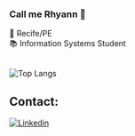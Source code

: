 
### Call me Rhyann 👋 

📍 Recife/PE <br>
📚 Information Systems Student  <br>
<br>

![Top Langs](https://github-readme-stats.vercel.app/api/top-langs/?username=rhyanndev&layout=compact)


## Contact: 

[![Linkedin](https://img.shields.io/badge/LinkedIn-0077B5?style=for-the-badge&logo=linkedin&logoColor=white)](https://www.linkedin.com/in/rhyannsilva/)
